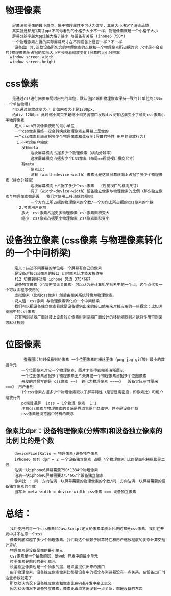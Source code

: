 
# 物理像素 
       屏幕渲染图像的最小单位，属于物理属性不可认为改变，其值大小决定了渲染品质
       其实就是都是1英寸ppi不同你看到的小格子大小不一样，物理像素就是一个小格子大小
       屏幕分辨率越大ppi越大格子越小 与设备有关系 (ihone6 750*)
       一个物理像素占据的实际屏幕尺寸在不同设备上是否一样？不一样
	    设备出厂时,该款设备所包含的物理像素的点数和一个物理像素所占据的实 尺寸是不会变的(物理像素所占据的实际大小不会随着缩放变化)屏幕的大小分辨率
      window.screen.width
      window.screen.height
# css像素 
       是通过css进行网页布局时用到的单位，默认值pc端和物理像素保持一致的(1单位的css=一个单位物理)
       可以通过缩放改变大小 比如网页大小是1200px,
       给div 1200pc 此时缩小网页不是缩小浏览器窗口发现div没有沾满变小了说明css像素小于物理像素
        定义：web开发像素使用的最小单位
        一个css像素最终一定会转换成物理像素去屏幕上呈像的
        一个css像素到底占据多少个物理像素和谁有关(屏幕的特性 用户的缩放行为)
         1.不考虑用户缩放
           没有meta
               这块屏幕横向占据多少个物理像素（横向分辨率）
               这块屏幕横向占据多少个Css像素（布局==视觉视口横向尺寸）
           有meta
               像素比：
               没有（width=device-width）像素比是这块屏幕横向上占据了多少个物理像素（横向分辨率）
		       这块屏幕横向上占据了多少个css像素  （视觉视口的横向尺寸）
               有了（width=device-width）设备独立像素与物理像素的比例（那么独立像素与物理像素都是设   我们才使用上移动端的规则）
		       一个方向上所占据的物理像素的个数/一个方向上所占据的css像素的个数
          2.考虑用户缩放
           放大：css像素占据更多物理像素 css像素面积变大
           缩小：css像素占据更小物理像素 css像素面积变小

# 设备独立像素  (css像素 与物理像素转化的一个中间桥梁)
        定义：描述不同屏幕的单位每一个屏幕有自己的像素
        是设备对接css像素的接口 此时像素比才能发挥作用
        f12 切换到移动端 iphone 旁边 375*667 
        设备独立像素（也叫密度无关像素）可以认为是计算机坐标系中的一个点，这个点代表一个可以由程序使用的
        虚拟像素（比如css像素）然后由相关系统转换为物理像素。
        说人话：css像素 与物理像素转化的一个中间桥梁
        我们可以把设备独立像素看成是设备提供出来的接口他用来对接应用的一些概念：比如浏览器中的css像素
        只有当浏览器厂商对接上设备独立像素时浏览器厂商设计的移动端规则才能启作用否则采取默认规则

# 位图像素 

            查看图片的时候看到的像素 一个位图像素时栅格图像（png jpg gif等）最小的数据单元
           一个位图像素对应一个物理像素，图片才能得到完美清晰展示
           一个位图像素占据多个物理像素图片失真或一个物理像素占据多个位图像素
           开发的时候写的是 css像素 ==》 转化为物理像素 ====》  设备实际英寸厘米 ===》 用户看到
           1个css像素占据多少个物理像素取决于屏幕特性（是否是高密度，即像素比）和用户缩放行为
           pc端普通屏  1css = 1个物理 像素  1:1
           注意css像素与物理像素的关系是靠浏览器厂商维护，并不是设备厂商
           css像素是浏览器中特有的概念

## 像素比dpr：设备物理像素(分辨率)和设备独立像素的比例 比的是个数
        devicePixelRatio = 物理像素/设备独立像素
        iPhone6 位列 dpr = 2 一个设备独立像素 占据 4个物理像素 比的是面积横纵都是二倍
        沾满一块iphone6屏幕需要750*1334个物理像素
        沾满一块iphone6屏幕需要375*667个设备独立像素
        像素比 ： 同一方向沾满一块屏幕需要的物理像素的个数/同一方向沾满一块屏幕需要的设备独立像素的个数
        当写上 meta width = device-width css像素 === 设备独立像素


# 总结：

      我们使用的每一个css像素和JavaScript定义的像素本质上代表的都是css像素，我们在开发中并不在意一个css
      像素到底跨越了多少个物理像素。我们将这个依赖于屏幕特性和用户缩放程度的复杂计算交给计算机
      物理像素是设备呈像的最小单元
      css像素是一个抽象的层，是web 开发中的最小单元
      位图像素是图片的最小单元
      设备独立像素也是一个抽象的层，是设备提供出来的接口
      由于物理像素，设备独立像素像素比都是设备中的概念与浏览器没有一点关系，在设备出厂时这些参数就定了
      所以默认情况下设备独立像素和像素比在web开发中毫无意义
      因为默认情况下设备独立像素，像素比跟浏览器没有一点关系，都是设备的东西